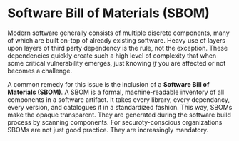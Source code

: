 # Software Bill of Materials (SBOM)
Modern software generally consists of multiple discrete components, many of which are built on-top of already existing software.
Heavy use of layers upon layers of third party dependency is the rule, not the exception. These dependencies
quickly create such a high level of complexity that when some critical vulnerability emerges, just knowing *if* you are
affected or not becomes a challenge.

A common remedy for this issue is the inclusion of a **Software Bill of Materials (SBOM)**. A SBOM is a formal, machine-readable
inventory of all components in a software artifact. It takes every library, every dependancy, every version, and catalogues it
in a standardized fashion. This way, SBOMs make the opaque transparent. They are generated during the software build process by
scanning components. For securoty-conscious organizations SBOMs are not just good practice. They are increasingly mandatory.
